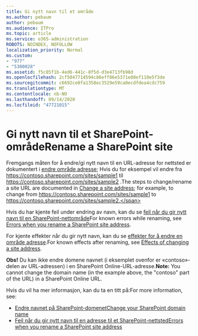 ```yaml
---
title: Gi nytt navn til et område
ms.author: pebaum
author: pebaum
ms.audience: ITPro
ms.topic: article
ms.service: o365-administration
ROBOTS: NOINDEX, NOFOLLOW
localization_priority: Normal
ms.custom:
- "977"
- "5300028"
ms.assetid: f5c85f1b-4ed6-441c-8f5d-d3e4713fb98d
ms.openlocfilehash: 2cf5047714594c86eff86e5371e08ef110e5f3de
ms.sourcegitcommit: c6692ce0fa1358ec3529e59ca0ecdfdea4cdc759
ms.translationtype: MT
ms.contentlocale: nb-NO
ms.lasthandoff: 09/14/2020
ms.locfileid: "47721015"
---
```

# <a name="rename-a-sharepoint-site"></a><span data-ttu-id="0d1b0-102">Gi nytt navn til et SharePoint-område</span><span class="sxs-lookup"><span data-stu-id="0d1b0-102">Rename a SharePoint site</span></span>

<span data-ttu-id="0d1b0-103">Fremgangs måten for å endre/gi nytt navn til en URL-adresse for nettsted er dokumentert i [endre område adresse](https://docs.microsoft.com/sharepoint/change-site-address); Hvis du for eksempel vil endre fra https://contoso.sharepoint.com/sites/sample1 til https://contoso.sharepoint.com/sites/sample2 .</span><span class="sxs-lookup"><span data-stu-id="0d1b0-103">The steps to change/rename a site URL are documented in [Change a site address](https://docs.microsoft.com/sharepoint/change-site-address); for example, to change from https://contoso.sharepoint.com/sites/sample1 to https://contoso.sharepoint.com/sites/sample2.</span></span>

<span data-ttu-id="0d1b0-104">Hvis du har kjente feil under endring av navn, kan du se [feil når du gir nytt navn til en SharePoint-nettområde](https://support.office.com/article/errors-when-you-rename-a-sharepoint-site-address-165b7c11-1325-4813-b160-ecbe87bc1a86)</span><span class="sxs-lookup"><span data-stu-id="0d1b0-104">For known errors while renaming, see [Errors when you rename a SharePoint site address](https://support.office.com/article/errors-when-you-rename-a-sharepoint-site-address-165b7c11-1325-4813-b160-ecbe87bc1a86).</span></span>

<span data-ttu-id="0d1b0-105">For kjente effekter når du gir nytt navn, kan du se [effekter for å endre en område adresse](https://docs.microsoft.com/sharepoint/change-site-address#effects-of-changing-a-site-address).</span><span class="sxs-lookup"><span data-stu-id="0d1b0-105">For known effects after renaming, see [Effects of changing a site address](https://docs.microsoft.com/sharepoint/change-site-address#effects-of-changing-a-site-address).</span></span>

<span data-ttu-id="0d1b0-106">**Obs!** Du kan ikke endre domene navnet (i eksemplet ovenfor er «contoso»-delen av URL-adressen) i en SharePoint Online-URL-adresse.</span><span class="sxs-lookup"><span data-stu-id="0d1b0-106">**Note:** You cannot change the domain name (in the example above, the "contoso" part of the URL) in a SharePoint Online URL.</span></span> 

<span data-ttu-id="0d1b0-107">Hvis du vil ha mer informasjon, kan du ta en titt på:</span><span class="sxs-lookup"><span data-stu-id="0d1b0-107">For more information, see:</span></span>

- [<span data-ttu-id="0d1b0-108">Endre navnet på SharePoint-domenet</span><span class="sxs-lookup"><span data-stu-id="0d1b0-108">Change your SharePoint domain name</span></span>](https://go.microsoft.com/fwlink/?Linkid=2018696)
- [<span data-ttu-id="0d1b0-109">Feil når du gir nytt navn til en adresse til et SharePoint-nettsted</span><span class="sxs-lookup"><span data-stu-id="0d1b0-109">Errors when you rename a SharePoint site address</span></span>](https://support.office.com/article/errors-when-you-rename-a-sharepoint-site-address-165b7c11-1325-4813-b160-ecbe87bc1a86)
